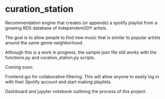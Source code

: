 # curation_station
Recommendation engine that creates (or appends) a spotify playlist from a growing RDS database of independent/DIY artists.

The goal is to allow people to find new music that is similar to popular artists around the same genre neighborhood.

Although this is a work in progress, the sample json file still works with the functions.py and curation_station.py scripts.

Coming soon:

Frontend gui for collaborative filtering. This will allow anyone to easily log in with their Spotify account and start making playlists.

Dashboard and jupyter notebook outlining the process of this project.

